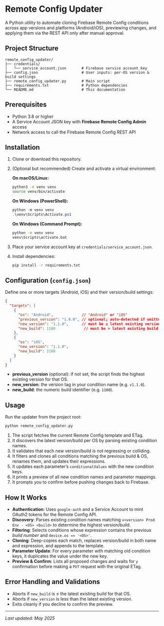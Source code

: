 # Remote Config Updater

A Python utility to automate cloning Firebase Remote Config conditions across app versions and platforms (Android/iOS), previewing changes, and applying them via the REST API only after manual approval.

## Project Structure

```
remote_config_updater/
├── credentials/
│   └── service_account.json       # Firebase service account key
├── config.json                    # User inputs: per-OS version & build settings
├── remote_config_updater.py       # Main script
├── requirements.txt               # Python dependencies
└── README.md                      # This documentation
```

## Prerequisites

* Python 3.8 or higher
* A Service Account JSON key with **Firebase Remote Config Admin** access
* Network access to call the Firebase Remote Config REST API

## Installation

1. Clone or download this repository.

2. (Optional but recommended) Create and activate a virtual environment:

   **On macOS/Linux:**

   ```bash
   python3 -m venv venv
   source venv/bin/activate
   ```

   **On Windows (PowerShell):**

   ```powershell
   python -m venv venv
   .\venv\Scripts\Activate.ps1
   ```

   **On Windows (Command Prompt):**

   ```bat
   python -m venv venv
   venv\Scripts\activate.bat
   ```

3. Place your service account key at `credentials/service_account.json`.

4. Install dependencies:

   ```bash
   pip install -r requirements.txt
   ```

## Configuration (`config.json`)

Define one or more targets (Android, iOS) and their version/build settings:

```json
{
  "targets": [
    {
      "os": "Android",             // "Android" or "iOS"
      "previous_version": "1.0.0", // optional; auto-detected if omitted
      "new_version": "1.1.0",      // must be ≥ latest existing version
      "new_build": 1100             // must be > latest existing build
    },
    {
      "os": "iOS",
      "new_version": "1.1.0",
      "new_build": 2100
    }
  ]
}
```

* **previous\_version** (optional): if not set, the script finds the highest existing version for that OS.
* **new\_version**: the version tag in your condition name (e.g. `v1.1.0`).
* **new\_build**: the numeric build identifier (e.g. `1100`).

## Usage

Run the updater from the project root:

```bash
python remote_config_updater.py
```

1. The script fetches the current Remote Config template and ETag.
2. It discovers the latest version/build per OS by parsing existing condition names.
3. It validates that each new version/build is not regressing or colliding.
4. It filters and clones all conditions matching the previous build & OS, renames them, and updates their expressions.
5. It updates each parameter’s `conditionalValues` with the new condition keys.
6. It prints a preview of all new condition names and parameter mappings.
7. It prompts you to confirm before pushing changes back to Firebase.

## How It Works

* **Authentication**: Uses `google-auth` and a Service Account to mint OAuth2 tokens for the Remote Config API.
* **Discovery**: Parses existing condition names matching `v<version> Prod Env - <OS> <build>` to determine the highest version/build.
* **Filtering**: Selects conditions whose expression contains the previous *build number* and `device.os == '<OS>'`.
* **Cloning**: Deep-copies each match, replaces version/build in both name and expression, and appends to the template.
* **Parameter Update**: For every parameter with matching old condition keys, it duplicates the value under the new key.
* **Preview & Confirm**: Lists all proposed changes and waits for `y` confirmation before making a `PUT` request with the original ETag.

## Error Handling and Validations

* Aborts if `new_build` is ≤ the latest existing build for that OS.
* Aborts if `new_version` is less than the latest existing version.
* Exits cleanly if you decline to confirm the preview.

---

*Last updated: May 2025*
